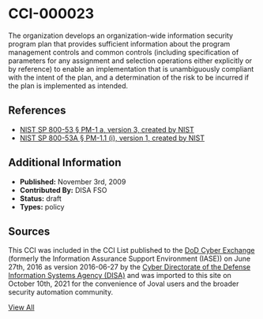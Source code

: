 # CCI-000023

The organization develops an organization-wide information security program plan that provides sufficient information about the program management controls and common controls (including specification of parameters for any assignment and selection operations either explicitly or by reference) to enable an implementation that is unambiguously compliant with the intent of the plan, and a determination of the risk to be incurred if the plan is implemented as intended.

## References ##

* [NIST SP 800-53 § PM-1 a, version 3, created by NIST](http://csrc.nist.gov/publications/PubsSPs.html)
* [NIST SP 800-53A § PM-1.1 (i), version 1, created by NIST](http://csrc.nist.gov/publications/PubsSPs.html)


## Additional Information ##

* **Published:** November 3rd, 2009
* **Contributed By:** DISA FSO
* **Status:** draft
* **Types:** policy

## Sources ##

This CCI was included in the CCI List published to the [DoD Cyber Exchange](https://public.cyber.mil/stigs/cci/)
(formerly the Information Assurance Support Environment (IASE)) on June 27th, 2016 as version
2016-06-27 by the [Cyber Directorate of the Defense Information Systems Agency (DISA)](https://public.cyber.mil/about-cyber/)
and was imported to this site on October 10th, 2021 for the convenience of Joval users and the broader
security automation community.

[View All](../README.md)
